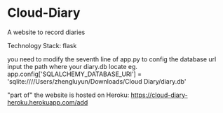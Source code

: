 # Cloud-Diary
A website to record diaries

Technology Stack: flask

you need to modify the seventh line of app.py to config the database url 
input the path where your diary.db locate
eg. app.config['SQLALCHEMY_DATABASE_URI'] = 'sqlite:////Users/zhengluyun/Downloads/Cloud Diary/diary.db'

"part of" the website is hosted on Heroku: https://cloud-diary-heroku.herokuapp.com/add
